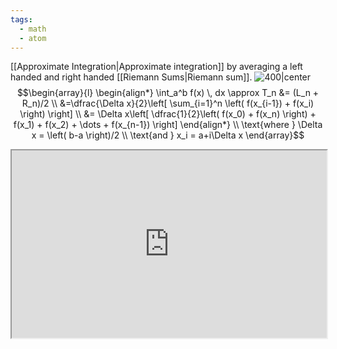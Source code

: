```yaml
---
tags:
  - math
  - atom
---
```

[[Approximate Integration|Approximate integration]] by averaging a left handed and right handed [[Riemann Sums|Riemann sum]].
![400|center](trapezium-rule.excalidraw)
$$\begin{array}{l}
	\begin{align*}
		\int_a^b f(x) \, dx \approx T_n &= (L_n + R_n)/2 \\
		&=\dfrac{\Delta x}{2}\left[ \sum_{i=1}^n \left( f(x_{i-1}) + f(x_i) \right) \right] \\
		&= \Delta x\left[ \dfrac{1}{2}\left( f(x_0) + f(x_n) \right) + f(x_1) + f(x_2) + \dots + f(x_{n-1}) \right]
	\end{align*} \\
	\text{where } \Delta x = \left( b-a \right)/2 \\
	\text{and } x_i = a+i\Delta x
\end{array}$$
<iframe src="https://www.desmos.com/calculator/gveuzvqnku?embed" height="300" style="width:100%; margin-bottom: -20px;"></iframe>

